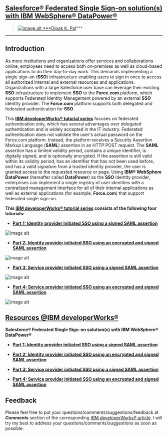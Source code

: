 [Salesforce® Federated Single Sign-on solution(s) with IBM WebSphere® DataPower®][9]
----------------------------------------

> [![image alt][15] ***Dipak K. Pal][14]***


----------

Introduction
------------

As more institutions and organizations offer services and collaborations online, employees need to access both on-premises as well as cloud-based applications to do their day-to-day work. This demands implementing a single sign-on (**SSO**) infrastructure enabling users to sign in once to access all authorized internal and external resources and applications. Organizations with a large Salesforce user base can leverage their existing **SSO** infrastructure to implement **SSO** to the **Force.com** platform, which supports Federated Identity Management powered by an external **SSO** identity provider. The **Force.com** platform supports both delegated and federated authentication for **SSO**.

This **[IBM developerWorks® tutorial series][9]** focuses on federated authentication only, which has several advantages over delegated authentication and is widely accepted in the IT industry. Federated authentication does not validate the user's actual password on the Force.com platform. Instead, the platform receives a Security Assertion Markup Language (**SAML**) assertion in an HTTP POST request. The **SAML** assertion has a limited validity period, contains a unique identifier, is digitally signed, and is optionally encrypted. If the assertion is still valid within its validity period, has an identifier that has not been used before, and has a valid signature from a trusted identity provider, the user is granted access to the requested resource or page. Using **IBM® WebSphere DataPower** (hereafter called **DataPower**) as the **SSO** identity provider, enterprises can implement a single registry of user identities with a centralized management interface for all of their internal applications as well as external applications (for example, **Force.com**) that support federated single sign-on.

**This [IBM developerWorks® tutorial series][9] consists of the following four tutorials:**


 - **[Part 1: Identity provider initiated
   SSO using a signed SAML assertion][1]**

![image alt][2]

 - **[Part 2: Identity provider initiated
   SSO using an encrypted and signed
   SAML assertion][3]**

![image alt][4]

 - **[Part 3: Service provider initiated
   SSO using a signed SAML assertion][5]**

![image alt][6]

 - **[Part 4: Service provider initiated
   SSO using an encrypted and signed
   SAML assertion][7]**

![image alt][8]

[Resources @IBM developerWorks®][9]
---------

**Salesforce® Federated Single Sign-on solution(s) with IBM WebSphere® DataPower®**

 - **[Part 1: Identity provider initiated
   SSO using a signed SAML assertion][10]**

 - **[Part 2: Identity provider initiated
   SSO using an encrypted and signed
   SAML assertion][11]**

 - **[Part 3: Service provider initiated
   SSO using a signed SAML assertion][12]**

 - **[Part 4: Service provider initiated
   SSO using an encrypted and signed
   SAML assertion][13]**

Feedback
--------

Please feel free to put your questions/comments/suggestions/feedback at ***Comments*** section of the corresponding [IBM developerWorks® article][9]. I will try my best to address your questions/comments/suggestions as soon as possible.


  [1]: http://www.ibm.com/developerworks/websphere/library/techarticles/1505_pal1/1505_pal1.html
  [2]: 
http://www.ibm.com/developerworks/websphere/library/techarticles/1505_pal1/images/figure2.png
  [3]:  http://www.ibm.com/developerworks/websphere/library/techarticles/1505_pal2/1505_pal2.html
  [4]: 
http://www.ibm.com/developerworks/websphere/library/techarticles/1505_pal2/images/figure1.png
  [5]: http://www.ibm.com/developerworks/websphere/library/techarticles/1505_pal3/1505_pal3.html
  [6]: 
http://www.ibm.com/developerworks/websphere/library/techarticles/1505_pal3/images/figure2.png
  [7]: http://www.ibm.com/developerworks/websphere/library/techarticles/1505_pal4/1505_pal4.html
  [8]: 
http://www.ibm.com/developerworks/websphere/library/techarticles/1505_pal4/images/figure1.png
  [9]: http://www.ibm.com/developerworks/views/websphere/libraryview.jsp?search_by=Implementing+Salesforce+federated+single
  [10]: http://www.ibm.com/developerworks/websphere/library/techarticles/1505_pal1/1505_pal1.html
  [11]:  http://www.ibm.com/developerworks/websphere/library/techarticles/1505_pal2/1505_pal2.html
  [12]: http://www.ibm.com/developerworks/websphere/library/techarticles/1505_pal3/1505_pal3.html
  [13]: http://www.ibm.com/developerworks/websphere/library/techarticles/1505_pal4/1505_pal4.html
  [14]: https://www.linkedin.com/in/dipakpal/
  [15]: http://www.ibm.com/developerworks/i/p-dpal60.jpg
